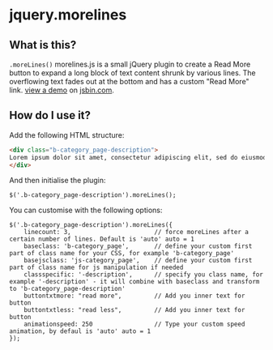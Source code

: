jquery.morelines
==============

What is this?
-------------
`.moreLines()` morelines.js is a small jQuery plugin to create a Read More button to expand a long block of text content shrunk by various lines. The overflowing text fades out at the bottom and has a custom "Read More" link. [view a demo][1] on [jsbin.com][1].

[1]: https://jsbin.com/nakevawiji/edit?html,css,js,output


How do I use it?
----------------

Add the following HTML structure:
```html
<div class="b-category_page-description">
Lorem ipsum dolor sit amet, consectetur adipiscing elit, sed do eiusmod tempor incididunt ut labore et dolore magna aliqua...
</div>
```
And then initialise the plugin:

	$('.b-category_page-description').moreLines();

You can customise with the following options:

	$('.b-category_page-description').moreLines({
		linecount: 3,                   	// force moreLines after a certain number of lines. Default is 'auto' auto = 1
		baseclass: 'b-category_page',   	// define your custom first part of class name for your CSS, for example 'b-category_page'
		basejsclass: 'js-category_page',	// define your custom first part of class name for js manipulation if needed
		classspecific: '-description',  	// specify you class name, for example '-description' - it will combine with baseclass and transform to 'b-category_page-description'
		buttontxtmore: "read more",     	// Add you inner text for button
		buttontxtless: "read less",     	// Add you inner text for button
		animationspeed: 250             	// Type your custom speed animation, by defaul is 'auto' auto = 1
	});

